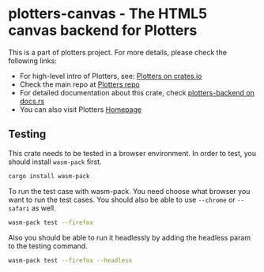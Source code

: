 # plotters-canvas - The HTML5 canvas backend for Plotters

This is a part of plotters project. For more details, please check the following links:

- For high-level intro of Plotters, see: [Plotters on crates.io](https://crates.io/crates/plotters)
- Check the main repo at [Plotters repo](https://github.com/38/plotters.git)
- For detailed documentation about this crate, check [plotters-backend on docs.rs](https://docs.rs/plotters-backend/)
- You can also visit Plotters [Homepage](https://plotters-rs.github.io)

## Testing

This crate needs to be tested in a browser environment. In order to test, you should install `wasm-pack` first.

```bash
cargo install wasm-pack
```

To run the test case with wasm-pack. You need choose what browser you want to run the test cases. You should also be able
to use `--chrome` or `--safari` as well.

```bash
wasm-pack test --firefox  
```

Also you should be able to run it headlessly by adding the headless param to the testing command.

```bash
wasm-pack test --firefox --headless
```
